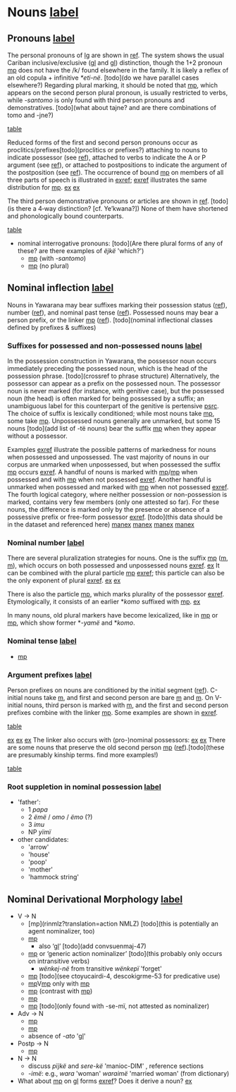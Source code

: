 # Nouns [label](nouns)

## Pronouns [label](sec:pronouns)
The personal pronouns of [lg](yab) are shown in [ref](tab:pronouns).
The system shows the usual Cariban inclusive/exclusive ([gl](1+2) and [gl](1+3)) distinction, though the 1+2 pronoun [mp](ejne-1-2pro?nt) does not have the /k/ found elsewhere in the family.
It is likely a reflex of an old copula + infinitive *\*eti-në*. [todo](do we have parallel cases elsewhere?)
Regarding plural marking, it should be noted that [mp](kontomopl?nt), which appears on the second person plural pronoun, is usually restricted to verbs, while *-santomo* is only found with third person pronouns and demonstratives. [todo](what about tajne? and are there combinations of tomo and -jne?)

[table](pronouns)

Reduced forms of the first and second person pronouns occur as proclitics/prefixes[todo](proclitics or prefixes?) attaching to nouns to indicate possessor (see [ref](sec:nominalperson)), attached to verbs to indicate the A or P argument (see [ref](verbinfl)), or attached to postpositions to indicate the argument of the postposition (see [ref](sec:postinfl)).
The occurrence of bound [mp](u1) on members of all three parts of speech is illustrated in [exref](1marking); [exref](2marking) illustrates the same distribution for [mp](me2).
[ex](histyarirdi-723,convrisamaj-46?example_id=1marking)
[ex](histyarirdi-160,histpajirdi-114,ctovarmafl-443?example_id=2marking)

The third person demonstrative pronouns or articles are shown in [ref](tab:pronouns3). [todo](is there a 4‑way distinction? [cf. Ye’kwana?])
None of them have shortened and phonologically bound counterparts.

[table](pronouns3)

* nominal interrogative pronouns: [todo](Are there plural forms of any of these? are there examples of _ëjkë_ 'which?')
    * [mp](aniki-who) (with _-santomo_)
    * [mp](ati-what) (no plural)

## Nominal inflection [label](sec:nouninfl)
Nouns in Yawarana may bear suffixes marking their possession status ([ref](sec:nounposssuf)), number ([ref](sec:nominalnumber)), and nominal past tense ([ref](sec:nominaltense)).
Possessed nouns may bear a person prefix, or the linker [mp](ylk?nt) ([ref](sec:nominalperson)). [todo](nominal inflectional classes defined by prefixes & suffixes)

### Suffixes for possessed and non-possessed nouns [label](sec:nounposssuf)
In the possession construction in Yawarana, the possessor noun occurs immediately preceding the possessed noun, which is the head of the possession phrase. [todo](crossref to phrase structure)
Alternatively, the possessor can appear as a prefix on the possessed noun.
The possessor noun is never marked (for instance, with genitive case), but the possessed noun (the head) is often marked for being possessed by a suffix; an unambiguous label for this counterpart of the genitive is pertensive [psrc](dixon2010basic).
The choice of suffix is lexically conditioned; while most nouns take [mp](rupert), some take [mp](tipert?nt).
Unpossessed nouns generally are unmarked, but some 15 nouns [todo](add list of -të nouns) bear the suffix [mp](tenpert) when they appear without a possessor. 

Examples [exref](onlypossessed?end=unsuffixednouns) illustrate the possible patterns of markedness for nouns when possessed and unpossessed.
The vast majority of nouns in our corpus are unmarked when unpossessed, but when possessed the suffix [mp](rupert) occurs [exref](onlypossessed).
A handful of nouns is marked with [mp](rupert?nt)/[mp](tipert) when possessed and with [mp](tenpert) when not possessed [exref](diffpossessed).
Another handful is unmarked when possessed and marked with [mp](tenpert) when not possessed [exref](suffunpossessed).
The fourth logical category, where neither possession or non-possession is marked, contains very few members (only one attested so far).
For these nouns, the difference is marked only by the presence or absence of a possessive prefix or free-form possessor [exref](unsuffixednouns).
[todo](this data should be in the dataset and referenced here)
[manex](onlypossessed)
[manex](diffpossessed)
[manex](suffunpossessed)
[manex](unsuffixednouns)

### Nominal number [label](sec:nominalnumber)
There are several pluralization strategies for nouns.
One is the suffix [mp](tomopl?nt) ([m](tompl?nt), [m](tonpl?nt)), which occurs on both possessed and unpossessed nouns [exref](tomonouns).
[ex](conv1stenc-123,histpajirdi-131?example_id=tomonouns)
It can be combined with the plural particle [mp](jnepl?nt) [exref](histyarirdi-944); this particle can also be the only exponent of plural [exref](ctorat-40).
[ex](histyarirdi-944)
[ex](ctorat-40)

There is also the particle [mp](kontomopl?nt), which marks plurality of the possessor [exref](histyarirdi-539).
Etymologically, it consists of an earlier \*_komo_ suffixed with [mp](tomopl).
[ex](histyarirdi-539)

In many nouns, old plural markers have become lexicalized, like in [mp](wiriyamo-woman) or [mp](waraijtokomo-man), which show former \*_-yamë_ and \*_komo_.

### Nominal tense [label](sec:nominaltense)
* [mp](jpepst)

### Argument prefixes [label](sec:nominalperson)
Person prefixes on nouns are conditioned by the initial segment ([ref](tab:possprefixes)).
C-initial nouns take [m](i31), and first and second person are bare [m](u1) and [m](me2).
On V-initial nouns, third person is marked with [m](it3), and the first and second person prefixes combine with the linker [mp](ylk?nt).
Some examples are shown in [exref](convrisamaj-28?end=lastex).

[table](possprefixes)

[ex](convrisamaj-28)
[ex](ctorat-46)
[ex](ctorat-19?example_id=lastex)
The linker also occurs with (pro-)nominal possessors:
[ex](convcosnoind-52)
[ex](convcosnoind-126)
There are some nouns that preserve the old second person [mp](a2) ([ref](tab:oldpossprefixes)).[todo](these are presumably kinship terms. find more examples!)

[table](oldpossprefixes)

### Root suppletion in nominal possession [label](sec:irregnouns)
* 'father':
    * 1 *papa*
    * 2 _ëmë_ / _omo_ / _ëmo_ (?)
    * 3 _imu_
    * NP _yïmï_
* other candidates:
    * 'arrow'
    * 'house'
    * 'poop'
    * 'mother'
    * 'hammock string'

## Nominal Derivational Morphology [label](sec:nounderiv)
* V → N
    * [mp](rinmlz?translation=action NMLZ) [todo](this is potentially an agent nominalizer, too)
    * [mp](jpenmlz) 
        * also ‘[gl](PST.ABS.nmlz)’ [todo](add convsuenmaj-47)
    * [mp](neinf) or ‘generic action nominalizer’ [todo](this probably only occurs on intransitive verbs)
        * _wënkej-në_ from transitive _wënkepï_ 'forget'
    * [mp](ninmlz) [todo](see ctoyucairdi-4, descokigrme-53 for predicative use)
    * [mp](nnmlzpre?nt)V[mp](rinmlz?nt) only with [mp](yeme-eat-fruits-eggs-soup)
    * [mp](sapenmlz) (contrast with [mp](jpenmlz)) 
    * [mp](toponmlz)
    * [mp](pininmlz) [todo](only found with -se-mï, not attested as nominalizer)
* Adv → N 
    * [mp](minmlz)
    * [mp](anonmlz)
    * absence of _-ato_ '[gl](nmlz)'
* Postp → N
    * [mp](anonmlz)
* N → N
    * discuss _pïjkë_ and _sere-kë_ 'manioc-DIM' , reference sections
    * _-imë_: e.g., _wara_ 'woman' _waraimë_ 'married woman' (from dictionary)
* What about [mp](jpenmlz) on [gl](ad) forms [exref](histyarirdi-592)? Does it derive a noun?
[ex](histyarirdi-592)
